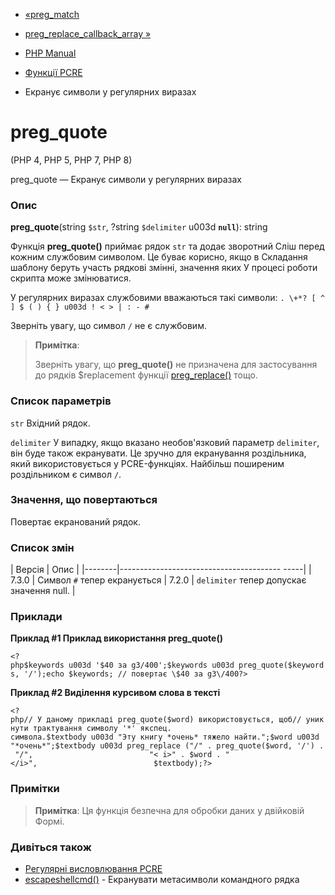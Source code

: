 - [«preg_match](function.preg-match.md)
- [preg_replace_callback_array
»](function.preg-replace-callback-array.md)

- [PHP Manual](index.md)
- [Функції PCRE](ref.pcre.md)
- Екранує символи у регулярних виразах

# preg_quote

(PHP 4, PHP 5, PHP 7, PHP 8)

preg_quote — Екранує символи у регулярних виразах

### Опис

**preg_quote**(string `$str`, ?string `$delimiter` u003d **`null`**): string

Функція **preg_quote()** приймає рядок `str` та додає зворотний
Сліш перед кожним службовим символом. Це буває корисно, якщо в
Складання шаблону беруть участь рядкові змінні, значення яких
У процесі роботи скрипта може змінюватися.

У регулярних виразах службовими вважаються такі символи:
`. \+*? [ ^ ] $ ( ) { } u003d ! < > | : - #`

Зверніть увагу, що символ `/` не є службовим.

> **Примітка**:
>
> Зверніть увагу, що **preg_quote()** не призначена для
> застосування до рядків $replacement функції
> [preg_replace()](function.preg-replace.md) тощо.

### Список параметрів

`str`
Вхідний рядок.

`delimiter`
У випадку, якщо вказано необов'язковий параметр `delimiter`, він буде
також екранувати. Це зручно для екранування роздільника, який
використовується у PCRE-функціях. Найбільш поширеним роздільником
є символ `/`.

### Значення, що повертаються

Повертає екранований рядок.

### Список змін

| Версія | Опис |
|--------|---------------------------------------- -----|
| 7.3.0 | Символ `#` тепер екранується
| 7.2.0 | `delimiter` тепер допускає значення null. |

### Приклади

**Приклад #1 Приклад використання **preg_quote()****

` <?php$keywords u003d '$40 за g3/400';$keywords u003d preg_quote($keywords, '/');echo $keywords; // повертає \$40 за g3\/400?> `

**Приклад #2 Виділення курсивом слова в тексті**

` <?php// У даному прикладі preg_quote($word) використовується, щоб// уникнути трактування символу '*' якспец. символа.$textbody u003d "Эту книгу *очень* тяжело найти.";$word u003d "*очень*";$textbody u003d preg_replace ("/" . preg_quote($word, '/') . "/",                          "< i>" . $word . "</i>",                          $textbody);?> `

### Примітки

> **Примітка**: Ця функція безпечна для обробки даних у двійковій
> Формі.

### Дивіться також

- [Регулярні висловлювання PCRE](pcre.pattern.md)
- [escapeshellcmd()](function.escapeshellcmd.md) - Екранувати
метасимволи командного рядка
